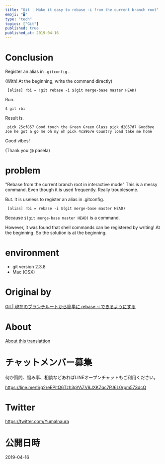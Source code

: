```yaml
---
title: "Git | Make it easy to rebase -i from the current branch root"
emoji: "🖥"
type: "tech"
topics: ["Git"]
published: true
published_at: 2019-04-16
---
```


# Conclusion 

Register an alias in `.gitconfig` .

(With! At the beginning, write the command directly)

     [alias] rbi = !git rebase -i $(git merge-base master HEAD) 

Run.

`$ git rbi`

 

Result is.

     pick 25cf857 Good touch the Green Green Glass pick d2057d7 Goodbye Joe he got a go me oh my oh pick 4ca967e Country load take me home 

Good vibes!

(Thank you @ pasela)

# problem 

"Rebase from the current branch root in interactive mode" This is a messy command. Even though it is used frequently. Really troublesome.

But. It is useless to register an alias in .gitconfig.

     [alias] rbi = rebase -i $(git merge-base master HEAD) 

Because `$(git merge-base master HEAD)` is a command.

However, it was found that shell commands can be registered by writing! At the beginning. So the solution is at the beginning.

# environment 

- git version 2.3.8 
- Mac (OSX) 


# Original by
[Git | 現在のブランチルートから簡単に  rebase -i できるようにする](https://qiita.com/Yinaura/items/984e743cdd7583bb8bdf)

# About

[About this translattion](https://qiita.com/YumaInaura/items/7f6fd1e9310a6816469a)








<!-- Update From Qiita API -->

# チャットメンバー募集


何か質問、悩み事、相談などあればLINEオープンチャットもご利用ください。

https://line.me/ti/g2/eEPltQ6Tzh3pYAZV8JXKZqc7PJ6L0rpm573dcQ





# Twitter


https://twitter.com/YumaInaura


<!-- Update From Qiita API -->



# 公開日時

2019-04-16
